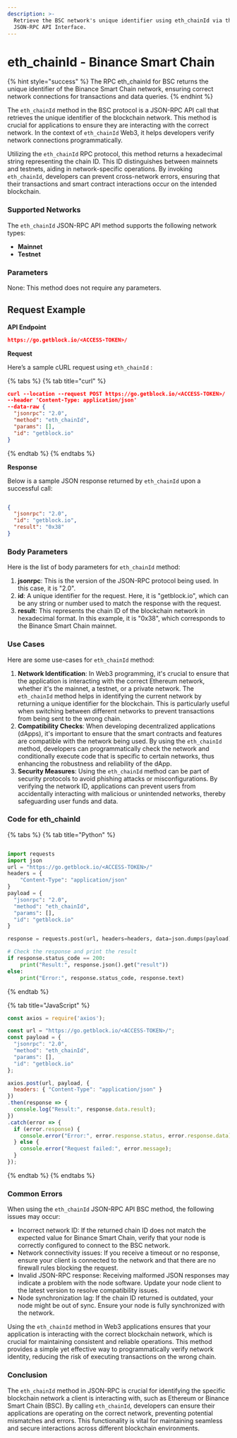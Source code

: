```yaml
---
description: >-
  Retrieve the BSC network's unique identifier using eth_chainId via the
  JSON-RPC API Interface.
---
```


# eth\_chainId - Binance Smart Chain

{% hint style="success" %}
The RPC eth\_chainId for BSC returns the unique identifier of the Binance Smart Chain network, ensuring correct network connections for transactions and data queries.
{% endhint %}

The `eth_chainId` method in the BSC protocol is a JSON-RPC API call that retrieves the unique identifier of the blockchain network. This method is crucial for applications to ensure they are interacting with the correct network. In the context of `eth_chainId` Web3, it helps developers verify network connections programmatically.

Utilizing the `eth_chainId` RPC protocol, this method returns a hexadecimal string representing the chain ID. This ID distinguishes between mainnets and testnets, aiding in network-specific operations. By invoking `eth_chainId`, developers can prevent cross-network errors, ensuring that their transactions and smart contract interactions occur on the intended blockchain.

### Supported Networks

The `eth_chainId` JSON-RPC API method supports the following network types:

* **Mainnet**
* **Testnet**

### Parameters

None: This method does not require any parameters.

## Request Example

**API Endpoint**

```json
https://go.getblock.io/<ACCESS-TOKEN>/
```

**Request**

Here’s a sample cURL request using `eth_chainId` :

{% tabs %}
{% tab title="curl" %}
```json
curl --location --request POST https://go.getblock.io/<ACCESS-TOKEN>/
--header 'Content-Type: application/json' 
--data-raw {
  "jsonrpc": "2.0",
  "method": "eth_chainId",
  "params": [],
  "id": "getblock.io"
}
```
{% endtab %}
{% endtabs %}

**Response**

Below is a sample JSON response returned by `eth_chainId` upon a successful call:

```json

{
  "jsonrpc": "2.0",
  "id": "getblock.io",
  "result": "0x38"
}

```

### Body Parameters

Here is the list of body parameters for `eth_chainId` method:

1. **jsonrpc**: This is the version of the JSON-RPC protocol being used. In this case, it is "2.0".
2. **id**: A unique identifier for the request. Here, it is "getblock.io", which can be any string or number used to match the response with the request.
3. **result**: This represents the chain ID of the blockchain network in hexadecimal format. In this example, it is "0x38", which corresponds to the Binance Smart Chain mainnet.

### Use Cases

Here are some use-cases for `eth_chainId` method:

1. **Network Identification**: In Web3 programming, it's crucial to ensure that the application is interacting with the correct Ethereum network, whether it's the mainnet, a testnet, or a private network. The `eth_chainId` method helps in identifying the current network by returning a unique identifier for the blockchain. This is particularly useful when switching between different networks to prevent transactions from being sent to the wrong chain.
2. **Compatibility Checks**: When developing decentralized applications (dApps), it's important to ensure that the smart contracts and features are compatible with the network being used. By using the `eth_chainId` method, developers can programmatically check the network and conditionally execute code that is specific to certain networks, thus enhancing the robustness and reliability of the dApp.
3. **Security Measures**: Using the `eth_chainId` method can be part of security protocols to avoid phishing attacks or misconfigurations. By verifying the network ID, applications can prevent users from accidentally interacting with malicious or unintended networks, thereby safeguarding user funds and data.

### Code for eth\_chainId

{% tabs %}
{% tab title="Python" %}
```python

import requests
import json
url = "https://go.getblock.io/<ACCESS-TOKEN>/"
headers = {
    "Content-Type": "application/json"
}
payload = {
  "jsonrpc": "2.0",
  "method": "eth_chainId",
  "params": [],
  "id": "getblock.io"
}

response = requests.post(url, headers=headers, data=json.dumps(payload))

# Check the response and print the result
if response.status_code == 200:
    print("Result:", response.json().get("result"))
else:
    print("Error:", response.status_code, response.text)

```
{% endtab %}

{% tab title="JavaScript" %}
```javascript
const axios = require('axios');

const url = "https://go.getblock.io/<ACCESS-TOKEN>/";
const payload = {
  "jsonrpc": "2.0",
  "method": "eth_chainId",
  "params": [],
  "id": "getblock.io"
};

axios.post(url, payload, {
  headers: { "Content-Type": "application/json" }
})
.then(response => {
  console.log("Result:", response.data.result);
})
.catch(error => {
  if (error.response) {
    console.error("Error:", error.response.status, error.response.data);
  } else {
    console.error("Request failed:", error.message);
  }
});
```
{% endtab %}
{% endtabs %}

### Common Errors

When using the `eth_chainId` JSON-RPC API BSC method, the following issues may occur:

* Incorrect network ID: If the returned chain ID does not match the expected value for Binance Smart Chain, verify that your node is correctly configured to connect to the BSC network.
* Network connectivity issues: If you receive a timeout or no response, ensure your client is connected to the network and that there are no firewall rules blocking the request.
* Invalid JSON-RPC response: Receiving malformed JSON responses may indicate a problem with the node software. Update your node client to the latest version to resolve compatibility issues.
* Node synchronization lag: If the chain ID returned is outdated, your node might be out of sync. Ensure your node is fully synchronized with the network.

Using the `eth_chainId` method in Web3 applications ensures that your application is interacting with the correct blockchain network, which is crucial for maintaining consistent and reliable operations. This method provides a simple yet effective way to programmatically verify network identity, reducing the risk of executing transactions on the wrong chain.

### Conclusion

The `eth_chainId` method in JSON-RPC is crucial for identifying the specific blockchain network a client is interacting with, such as Ethereum or Binance Smart Chain (BSC). By calling `eth_chainId`, developers can ensure their applications are operating on the correct network, preventing potential mismatches and errors. This functionality is vital for maintaining seamless and secure interactions across different blockchain environments.
